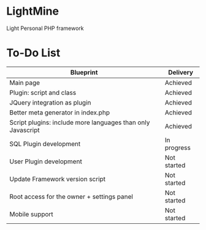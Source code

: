 LightMine
====

Light Personal PHP framework




To-Do List
====

Blueprint                                                         | Delivery
----------------------------------------------------------------- | -------------
Main page                                                         | Achieved
Plugin: script and class                                          | Achieved
JQuery integration as plugin                                      | Achieved
Better meta generator in index.php                                | Achieved
Script plugins: include more languages than only Javascript       | Achieved
SQL Plugin development                                            | In progress
User Plugin development                                           | Not started
Update Framework version script                                   | Not started
Root access for the owner + settings panel                        | Not started
Mobile support                                                    | Not started
